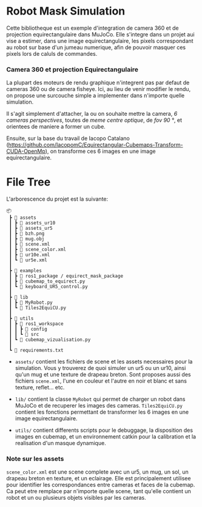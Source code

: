 # Robot Mask Simulation
Cette bibliotheque est un exemple d'integration de camera 360 et de projection equirectangulaire dans MuJoCo. Elle s'integre dans un projet aui vise a estimer, dans une image equirectangulaire, les pixels correspondant au robot sur base d'un jumeau numerique, afin de pouvoir masquer ces pixels lors de caluls de commandes.


### Camera 360 et projection Equirectangulaire
La plupart des moteurs de rendu graphique n'integrent pas par defaut de cameras 360 ou de camera fisheye. Ici, au lieu de venir modifier le rendu, on propose une surcouche simple a implementer dans n'importe quelle simulation.

Il s'agit simplement d'attacher, la ou on souhaite mettre la camera, *6 cameras perspectives*, toutes de *meme centre optique*, de *fov 90 °*, et orientees de maniere a former un cube.

Ensuite, sur la base du travail de Iacopo Catalano (https://github.com/IacopomC/Equirectangular-Cubemaps-Transform-CUDA-OpenMp), on transforme ces 6 images en une image equirectangulaire.

# File Tree
L'arborescence du projet est la suivante:
```
📦
 ┣ 📂 assets
 ┃ ┣ 📂 assets_ur10
 ┃ ┣ 📂 assets_ur5
 ┃ ┣ 📜 bzh.png
 ┃ ┣ 📜 mug.obj
 ┃ ┣ 📜 scene.xml
 ┃ ┣ 📜 scene_color.xml
 ┃ ┣ 📜 ur10e.xml
 ┃ ┗ 📜 ur5e.xml
 ┃
 ┣ 📂 examples
 ┃ ┣ 📂 ros1_package / equirect_mask_package
 ┃ ┣ 🐍 cubemap_to_equirect.py
 ┃ ┗ 🐍 keyboard_UR5_control.py
 ┃
 ┣ 📂 lib
 ┃ ┣ 🐍 MyRobot.py
 ┃ ┗ 🐍 Tiles2EquiCU.py
 ┃
 ┣ 📂 utils
 ┃ ┣ 📂 ros1_workspace
 ┃ ┃ ┣ 📂 config
 ┃ ┃ ┗ 📂 src
 ┃ ┗ 🐍 cubemap_vizualisation.py
 ┃
 ┗ 📜 requirements.txt
```

-   `assets/` contient les fichiers de scene et les assets necessaires pour la simulation. Vous y trouverez de quoi simuler un ur5 ou un ur10, ainsi qu'un mug et une texture de drapeau breton. Sont proposes aussi des fichiers `scene.xml`, l'une en couleur et l'autre en noir et blanc et sans texture, reflet... etc.

-   `lib/` contient la classe `MyRobot` qui permet de charger un robot dans MuJoCo et de recuperer les images des cameras. `Tiles2EquiCU.py` contient les fonctions permettant de transformer les 6 images en une image equirectangulaire.

-   `utils/` contient differents scripts pour le debuggage, la disposition des images en cubemap, et un environnement catkin pour la calibration et la realisation d'un masque dynamique.

### Note sur les assets
`scene_color.xml` est une scene complete avec un ur5, un mug, un sol, un drapeau breton en texture, et un eclairage. Elle est principalement utilisee pour identifier les correspondances entre cameras et faces de la cubemap. Ca peut etre remplace par n'importe quelle scene, tant qu'elle contient un robot et un ou plusieurs objets visibles par les cameras.
